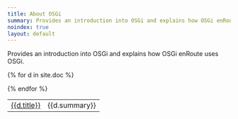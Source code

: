 ```yaml
---
title: About OSGi
summary: Provides an introduction into OSGi and explains how OSGi enRoute uses OSGi
noindex: true
layout: default
---
```


Provides an introduction into OSGi and explains how OSGi enRoute uses OSGi.

<div>
<table>

{% for d in site.doc %}<tr><td><a href="{{d.url}}">{{d.title}}</a></td><td>{{d.summary}}</td></tr>
{% endfor %}

</table>
</div>
